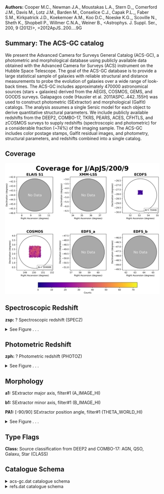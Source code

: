 

**Authors:** Cooper M.C., Newman J.A., Moustakas L.A., Stern D.,, Comerford J.M., Davis M., Lotz J.M., Barden M., Conselice C.J., Capak P.L.,, Faber S.M., Kirkpatrick J.D., Koekemoer A.M., Koo D.C., Noeske K.G.,, Scoville N., Sheth K., Shopbell P., Willmer C.N.A., Weiner B., <Astrophys. J. Suppl. Ser., 200, 9 (2012)>, =2012ApJS..200....9G

## Summary: The ACS-GC catalog

We present the Advanced Camera for Surveys General Catalog (ACS-GC), a photometric and morphological database using publicly available data obtained with the Advanced Camera for Surveys (ACS) instrument on the Hubble Space Telescope. The goal of the ACS-GC database is to provide a large statistical sample of galaxies with reliable structural and distance measurements to probe the evolution of galaxies over a wide range of look-back times. The ACS-GC includes approximately 470000 astronomical sources (stars + galaxies) derived from the AEGIS, COSMOS, GEMS, and GOODS surveys. Galapagos code (Hausler et al. 2011ASPC..442..155H) was used to construct photometric (SExtractor) and morphological (Galfit) catalogs. The analysis assumes a single Sersic model for each object to derive quantitative structural parameters. We include publicly available redshifts from the DEEP2, COMBO-17, TKRS, PEARS, ACES, CFHTLS, and zCOSMOS surveys to supply redshifts (spectroscopic and photometric) for a considerable fraction (~74%) of the imaging sample. The ACS-GC includes color postage stamps, Galfit residual images, and photometry, structural parameters, and redshifts combined into a single catalog.

## Coverage 

 

 
![](https://github.com/joshgithubbin/Sherlock-DDF/blob/main/pages/J_ApJS_200_9/im/coverage.png?raw=true)

## Spectroscopic Redshift 



**zsp:** ? Spectroscopic redshift (SPECZ) 




<details><summary>See Figure . . .</summary>

![](https://github.com/joshgithubbin/Sherlock-DDF/blob/main/pages/J_ApJS_200_9/im/ZSP.png?raw=true)

</details>

## Photometric Redshift 



**zph:** ? Photometric redshift (PHOTOZ) 




<details><summary>See Figure . . .</summary>

![](https://github.com/joshgithubbin/Sherlock-DDF/blob/main/pages/J_ApJS_200_9/im//ZPH.png?raw=true)

</details>

## Morphology 



**a1:** SExtractor major axis, filter#1 (A_IMAGE_HI) 

**b1:** SExtractor minor axis, filter#1 (B_IMAGE_HI) 

**PA1:** [-90/90] SExtractor position angle, filter#1 (THETA_WORLD_HI) 




<details><summary>See Figure . . .</summary>

![](https://github.com/joshgithubbin/Sherlock-DDF/blob/main/pages/J_ApJS_200_9/im//morphology.png?raw=true)

</details>
                      
## Type Flags 



**Class:** Source classification from DEEP2 and COMBO-17: AGN, QSO, Galaxu, Star (CLASS)



## Catalogue Schema 



<details>
<summary>acs-gc.dat catalogue schema</summary>

| Bytes   | Format   | Units       | Label    | Explanations                                                                   |
|:--------|:---------|:------------|:---------|:-------------------------------------------------------------------------------|
| 1-  8   | I8       | ---         | ObjNo    | Unique object number (OBJNO) (1)                                               |
| 10- 17  | I8       | ---         | Survey   | ?=- Unique survey ID if available (SURVEY_ID)                                  |
| 19- 28  | F10.6    | deg         | RAdeg    | Right Ascension (J2000) (RA)                                                   |
| 30- 39  | F10.6    | deg         | DEdeg    | Declination (DEC)                                                              |
| 41- 42  | I2       | ---         | Nf1      | [0/23] Total number of objects simultaneously fitted, for filter#1 (NTOT_HI)   |
| 44- 45  | I2       | ---         | Nf2      | [0/15]? Total number of objects simultaneously fitted, for filter#2 (NTOT_LOW) |
| 47- 53  | A7       | ---         | Imaging  | Imaging survey: AEGIS, COSMOS, GEMS, GOODS-N or GOODS-S (IMAGING)              |
| 55- 63  | F9.6     | ---         | zsp      | ? Spectroscopic redshift (SPECZ)                                               |
| 65- 70  | F6.3     | ---         | zph      | ? Photometric redshift (PHOTOZ)                                                |
| 72- 78  | F7.1     | ---         | zchi2    | ? Reduced {chi}^2^ for zph (PHOTOZ_CHI2)                                       |
| 80- 85  | F6.3     | ---         | e_zph    | ? Error on zph (PHOTOZ_ERR) (2)                                                |
| 87- 91  | F5.1     | ---         | q_zsp    | [-2/212]? Quality flag for zsp (ZQUALITY) (3)                                  |
| 93-103  | A11      | ---         | r_zsp    | Origin of zsp (Z_ORIGIN)                                                       |
| 105-113 | F9.6     | ---         | z        | ? Best available redshift (Z)                                                  |
| 115-120 | F6.3     | ---         | Bmag     | ? B-band apparent magnitude (MAGB)                                             |
| 122-127 | F6.3     | ---         | e_Bmag   | ? Error in Bmag (MAGB_ERR)                                                     |
| 129-134 | F6.3     | ---         | Rmag1    | ? R-band apparent magnitude (MAGR)                                             |
| 136-141 | F6.3     | ---         | e_Rmag1  | ? Error in Rmag (MAGR_ERR)                                                     |
| 143-148 | F6.3     | ---         | Imag1    | ? I-band apparent magnitude (MAGI)                                             |
| 150-155 | F6.3     | ---         | e_Imag1  | ? Error in Imag (MAGI_ERR)                                                     |
| 157-162 | F6.3     | ---         | umag     | ? u-band apparent magnitude (CFHT_U)                                           |
| 164-169 | F6.3     | ---         | e_umag   | ? Error in umag (CFHT_U_ERR)                                                   |
| 171-176 | F6.3     | ---         | gmag     | ? g-band apparent magnitude (CFHT_G)                                           |
| 178-183 | F6.3     | ---         | e_gmag   | ? Error in gmag (CFHT_G_ERR)                                                   |
| 185-190 | F6.3     | ---         | rmag     | ? r-band apparent magnitude (CFHT_R)                                           |
| 192-197 | F6.3     | ---         | e_rmag   | ? Error in rmag (CFHT_R_ERR)                                                   |
| 199-204 | F6.3     | ---         | imag     | ? i-band apparent magnitude (CFHT_I)                                           |
| 206-211 | F6.3     | ---         | e_imag   | ? Error in imag (CFHT_I_ERR)                                                   |
| 213-218 | F6.3     | ---         | zmag     | ? z-band apparent magnitude (CFHT_Z)                                           |
| 220-225 | F6.3     | ---         | e_zmag   | ? Error in zmag (CFHT_Z_ERR)                                                   |
| 227-232 | F6.3     | ---         | E(B-V)   | [0/0.5]? Extinction (color excess) (EBV)                                       |
| 234-248 | A15      | ---         | Class    | Source classification from DEEP2 and COMBO-17: AGN, QSO, Galaxu, Star (CLASS)  |
| 250-255 | F6.3     | mag/arcsec2 | mu1      | ? Surface brightness in filter#1 (MU_HI)                                       |
| 257-262 | F6.3     | mag/arcsec2 | mu2      | ? Surface brightness in filter#2 (MU_LOW)                                      |
| 264-268 | F5.1     | deg         | PAim1    | [-90/90] SExtractor image orientation, filter#1 (THETA_IMAGE_HI)               |
| 270-274 | F5.1     | deg         | PAim2    | [-90/90]? SExtractor image orientation, filter#2 (THETA_IMAGE_LOW)             |
| 276-280 | F5.1     | deg         | PA1      | [-90/90] SExtractor position angle, filter#1 (THETA_WORLD_HI)                  |
| 282-286 | F5.1     | deg         | PA2      | [-90/90]? SExtractor position angle, filter#1 (THETA_WORLD_LOW)                |
| 288-292 | F5.3     | ---         | b/a1     | [0/1] SExtractor axis ratio b/a, filter#1 (BA_HI)                              |
| 294-298 | F5.3     | ---         | b/a2     | [0/1]? SExtractor axis ratio b/a, filter#2 (BA_LOW)                            |
| 300-304 | F5.2     | ---         | rKron1   | [0/14] SExtractor Kron radius, filter#1 (KRON_RADIUS_HI)                       |
| 306-310 | F5.2     | ---         | rKron2   | [0/14]? SExtractor Kron radius, filter#2 (KRON_RADIUS_LOW)                     |
| 312-317 | F6.2     | pix         | FWHM1    | SExtractor full width at half maximum, filter#1 (FWHM_HI                       |
| 319-324 | F6.2     | pix         | FWHM2    | ? SExtractor full width at half maximum, filter#2 (FWHM_LOW)                   |
| 326-332 | F7.3     | pix         | a1       | SExtractor major axis, filter#1 (A_IMAGE_HI)                                   |
| 334-340 | F7.3     | pix         | a2       | ? SExtractor major axis, filter#2 (A_IMAGE_LOW)                                |
| 342-348 | F7.3     | pix         | b1       | SExtractor minor axis, filter#1 (B_IMAGE_HI)                                   |
| 350-356 | F7.3     | pix         | b2       | ? SExtractor minor axis, filter#2 (B_IMAGE_LOW)                                |
| 358-364 | F7.3     | ct          | bg1      | ? SExtractor sky background, filter#1 (BACKGROUND_HI)                          |
| 366-372 | F7.3     | ct          | bg2      | ? SExtractor sky background, filter#2 (BACKGROUND_LOW)                         |
| 374-383 | E10.4    | ct          | Fbest1   | SExtractor best flux, filt#1 (FLUX_BEST_HI)                                    |
| 385-394 | E10.4    | ct          | Fbest2   | ? SExtractor best flux, filt#2 (FLUX_BEST_LOW)                                 |
| 396-404 | E9.3     | ct          | e_Fbest1 | Error on Fbest1 (FLUXERR_BEST_HI)                                              |
| 406-414 | E9.3     | ct          | e_Fbest2 | ? Error on Fbest2 (FLUXERR_BEST_LOW)                                           |
| 416-421 | F6.3     | mag         | mbest1   | ?=0 SExtractor best magnitude, filter#1 (MAG_BEST_HI)                          |
| 423-428 | F6.3     | mag         | mbest2   | ? SExtractor best magnitude, filter#2 (MAG_BEST_LOW)                           |
| 430-435 | F6.3     | mag         | e_mbest1 | ? Error on mbest1 (MAGERR_BEST_HI)                                             |
| 437-442 | F6.3     | mag         | e_mbest2 | ? Error on mbest2 (MAGERR_BEST_LOW)                                            |
| 444-451 | F8.3     | pix         | Re.S1    | ? SExtractor effective radius, filter#1 (FLUX_RADIUS_HI)                       |
| 453-460 | F8.3     | pix         | Re.S2    | ? SExtractor effective radius, filter#2 (FLUX_RADIUS_LOW)                      |
| 462-468 | I7       | pix         | Area1    | ? SExtractor isophotal area, filter#1 (ISOAREA_IMAGE_HI)                       |
| 470-476 | I7       | pix         | Area2    | ? SExtractor isophotal area, filter#2 (ISOAREA_IMAGE_LOW)                      |
| 478-479 | I2       | ---         | Sf1      | [0/31]? SExtractor flags, filter#1 (SEX_FLAGS_HI)                              |
| 481-482 | I2       | ---         | Sf2      | [0/31]? SExtractor flags, filter#2 (SEX_FLAGS_LOW)                             |
| 484     | I1       | ---         | Gf1      | GALFIT flag: 0=good, 1=bad (FLAG_GALFIT_HI)                                    |
| 486     | I1       | ---         | Gf2      | ? GALFIT flag: 0=good, 1=bad (FLAG_GALFIT_LOW)                                 |
| 488-499 | E12.5    | ---         | Gchi1    | ? GALFIT reduced {chi}^2^ (CHI2NU_HI)                                          |
| 501-512 | E12.5    | ---         | Gchi2    | ? GALFIT reduced {chi}^2^ (CHI2NU_LOW)                                         |
| 514-517 | F4.2     | ---         | s/g1     | [0/1] SExtractor star(1)/galaxy(0) class (CLASS_STAR_HI)                       |
| 519-522 | F4.2     | ---         | s/g2     | [0/1]? SExtractor star(1)/galaxy(0) class (CLASS_STAR_LOW)                     |
| 524-531 | F8.2     | pix         | Xpos1    | GALFIT X position (X_GALFIT_HI)                                                |
| 533-540 | F8.2     | pix         | Xpos2    | ? GALFIT X position (X_GALFIT_LOW)                                             |
| 542-549 | F8.2     | pix         | Ypos1    | GALFIT Y position (Y_GALFIT_HI)                                                |
| 551-558 | F8.2     | pix         | Ypos2    | ? GALFIT Y position (Y_GALFIT_LOW)                                             |
| 560-564 | F5.2     | mag         | mGal1    | ?=0 GALFIT magnitude, filter#1 (MAG_GALFIT_HI)                                 |
| 566-570 | F5.2     | mag         | mGal2    | ? GALFIT magnitude, filter#2 (MAG_GALFIT_LOW)                                  |
| 572-577 | F6.2     | pix         | Re.G1    | GALFIT effective radius (RE_GALFIT_HI)                                         |
| 579-584 | F6.2     | pix         | Re.G2    | ? GALFIT effective radius (RE_GALFIT_LOW)                                      |
| 586-589 | F4.2     | ---         | n.G1     | [0/8]? GALFIT Sersic index (N_GALFIT_HI)                                       |
| 591-594 | F4.2     | ---         | n.G2     | [0/8]? GALFIT Sersic index (N_GALFIT_LOW)                                      |
| 596-601 | F6.2     | ---         | b/a.G1   | [0/360]? GALFIT axis ratio (BA_GALFIT_HI)                                      |
| 603-608 | F6.2     | ---         | b/a.G2   | [0/360]? GALFIT axis ratio (BA_GALFIT_LOW)                                     |
| 610-615 | F6.2     | deg         | pa.G1    | [-90/90]? GALFIT position angle (PA_GALFIT_HI)                                 |
| 617-622 | F6.2     | deg         | pa.G2    | [-90/90]? GALFIT position angle (PA_GALFIT_LOW)                                |
| 624-629 | F6.2     | ct          | bg.G1    | GALFIT background (SKY_GALFIT_HI)                                              |
| 631-636 | F6.2     | ct          | bg.G2    | ? GALFIT background (SKY_GALFIT_LOW)                                           |
| 638-642 | F5.2     | mag         | e_mGal1  | ? Error on mGal1 (MAGERR_GALFIT_HI)                                            |
| 644-648 | F5.2     | mag         | e_mGal2  | ? Error on mGal2 (MAGERR_GALFIT_LOW)                                           |
| 650-655 | F6.2     | pix         | e_Re.G1  | ? Error on Re.G1 (REERR_GALFIT_HI)                                             |
| 657-662 | F6.2     | pix         | e_Re.G2  | ? Error on Re.G2 (REERR_GALFIT_LOW)                                            |
| 664-667 | F4.2     | ---         | e_n.G1   | ? Error on n.G1 (NERR_GALFIT_HI)                                               |
| 669-672 | F4.2     | ---         | e_n.G2   | ? Error on n.G2 (NERR_GALFIT_LOW)                                              |
| 674-678 | F5.2     | ---         | e_b/a.G1 | ? Error on b/a.G1 (BAERR_GALFIT_HI)                                            |
| 680-684 | F5.2     | ---         | e_b/a.G2 | ? Error on b/a.G2 (BAERR_GALFIT_LOW)                                           |
| 686-691 | F6.2     | deg         | e_pa.G1  | ? Error on pa.G1 (PAERR_GALFIT_HI)                                             |
| 693-698 | F6.2     | deg         | e_pa.G2  | ? Error on pa.G2 (PAERR_GALFIT_LOW)                                            |
| 700-711 | A12      | ---         | Morph    | Visual morphology classification (VIS_MORPH)                                   |
</details>

<details>
<summary>refs.dat catalogue schema</summary>

| Bytes   | Format   | Units   | Label   | Explanations                               |
|:--------|:---------|:--------|:--------|:-------------------------------------------|
| 1- 14   | A14      | ---     | Ref     | Origin of spectroscopic redshift (zORIGIN) |
| 16- 33  | A18      | ---     | Auth    | First author's name                        |
| 35- 53  | A19      | ---     | BibCode | Bibcode                                    |
| 55- 74  | A20      | ---     | Note    | Note                                       |
</details>

        
        